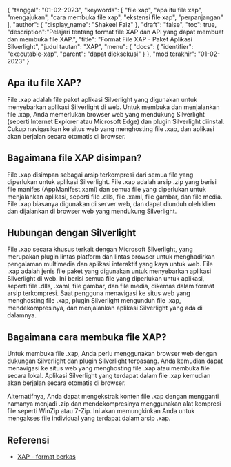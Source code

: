 {
"tanggal": "01-02-2023",
  "keywords": [
"file xap",
"apa itu file xap",
"mengajukan",
"cara membuka file xap",
"ekstensi file xap",
"perpanjangan"
],
  "author": {
"display_name": "Shakeel Faiz"
},
"draft": "false",
"toc": true,
  "description":"Pelajari tentang format file XAP dan API yang dapat membuat dan membuka file XAP.",
"title": "Format File XAP - Paket Aplikasi Silverlight",
"judul tautan": "XAP",
  "menu": {
    "docs": {
      "identifier": "executable-xap",
"parent": "dapat dieksekusi"
}
},
"mod terakhir": "01-02-2023"
}

## Apa itu file XAP?

File .xap adalah file paket aplikasi Silverlight yang digunakan untuk menyebarkan aplikasi Silverlight di web. Untuk membuka dan menjalankan file .xap, Anda memerlukan browser web yang mendukung Silverlight (seperti Internet Explorer atau Microsoft Edge) dan plugin Silverlight diinstal. Cukup navigasikan ke situs web yang menghosting file .xap, dan aplikasi akan berjalan secara otomatis di browser.

## Bagaimana file XAP disimpan?

File .xap disimpan sebagai arsip terkompresi dari semua file yang diperlukan untuk aplikasi Silverlight. File .xap adalah arsip .zip yang berisi file manifes (AppManifest.xaml) dan semua file yang diperlukan untuk menjalankan aplikasi, seperti file .dlls, file .xaml, file gambar, dan file media. File .xap biasanya digunakan di server web, dan dapat diunduh oleh klien dan dijalankan di browser web yang mendukung Silverlight.

## Hubungan dengan Silverlight

File .xap secara khusus terkait dengan Microsoft Silverlight, yang merupakan plugin lintas platform dan lintas browser untuk menghadirkan pengalaman multimedia dan aplikasi interaktif yang kaya untuk web. File .xap adalah jenis file paket yang digunakan untuk menyebarkan aplikasi Silverlight di web. Ini berisi semua file yang diperlukan untuk aplikasi, seperti file .dlls, .xaml, file gambar, dan file media, dikemas dalam format arsip terkompresi. Saat pengguna menavigasi ke situs web yang menghosting file .xap, plugin Silverlight mengunduh file .xap, mendekompresinya, dan menjalankan aplikasi Silverlight yang ada di dalamnya.

## Bagaimana cara membuka file XAP?

Untuk membuka file .xap, Anda perlu menggunakan browser web dengan dukungan Silverlight dan plugin Silverlight terpasang. Anda kemudian dapat menavigasi ke situs web yang menghosting file .xap atau membuka file secara lokal. Aplikasi Silverlight yang terdapat dalam file .xap kemudian akan berjalan secara otomatis di browser.

Alternatifnya, Anda dapat mengekstrak konten file .xap dengan mengganti namanya menjadi .zip dan mendekompresinya menggunakan alat kompresi file seperti WinZip atau 7-Zip. Ini akan memungkinkan Anda untuk mengakses file individual yang terdapat dalam arsip .xap.

## Referensi
* [XAP - format berkas](https://en.wikipedia.org/wiki/XAP_(format_file))

